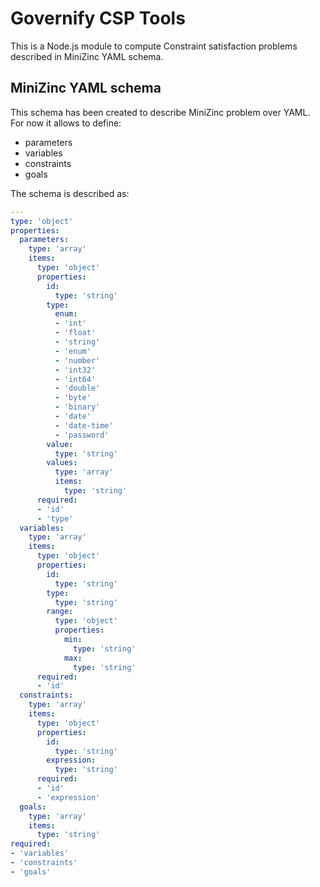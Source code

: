 # Governify CSP Tools
This is a Node.js module to compute Constraint satisfaction problems described in
MiniZinc YAML schema.

## MiniZinc YAML schema
This schema has been created to describe MiniZinc problem over YAML.
For now it allows to define:
- parameters
- variables
- constraints
- goals

The schema is described as:

```yaml
---
type: 'object'
properties:
  parameters:
    type: 'array'
    items:
      type: 'object'
      properties:
        id:
          type: 'string'
        type:
          enum:
          - 'int'
          - 'float'
          - 'string'
          - 'enum'
          - 'number'
          - 'int32'
          - 'int64'
          - 'double'
          - 'byte'
          - 'binary'
          - 'date'
          - 'date-time'
          - 'password'
        value:
          type: 'string'
        values:
          type: 'array'
          items:
            type: 'string'
      required:
      - 'id'
      - 'type'
  variables:
    type: 'array'
    items:
      type: 'object'
      properties:
        id:
          type: 'string'
        type:
          type: 'string'
        range:
          type: 'object'
          properties:
            min:
              type: 'string'
            max:
              type: 'string'
      required:
      - 'id'
  constraints:
    type: 'array'
    items:
      type: 'object'
      properties:
        id:
          type: 'string'
        expression:
          type: 'string'
      required:
      - 'id'
      - 'expression'
  goals:
    type: 'array'
    items:
      type: 'string'
required:
- 'variables'
- 'constraints'
- 'goals'